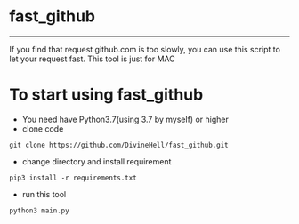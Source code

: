 # fast_github
---
If you find that request github.com is too slowly, you can use this script to let your request fast.
This tool is just for MAC

# To start using fast_github

- You need have Python3.7(using 3.7 by myself) or higher
- clone code
```shell script
git clone https://github.com/DivineHell/fast_github.git
```
- change directory and install requirement
```shell script
pip3 install -r requirements.txt
``` 
- run this tool
```shell script
python3 main.py
```
